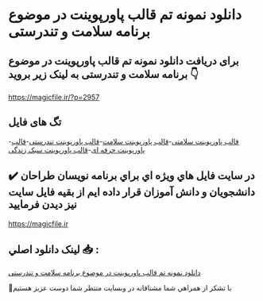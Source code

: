 # دانلود نمونه تم قالب پاورپوینت در موضوع برنامه سلامت و تندرستی

## برای دریافت دانلود نمونه تم قالب پاورپوینت در موضوع برنامه سلامت و تندرستی به لینک زیر بروید 👇

https://magicfile.ir/?p=2957

## تگ های فایل

-[قالب پاورپوینت سلامتی](https://magicfile.ir/product/%d9%82%d8%a7%d9%84%d8%a8-%d9%be%d8%a7%d9%88%d8%b1%d9%be%d9%88%db%8c%d9%86%d8%aa-%d8%af%d8%b1-%d9%85%d9%88%d8%b6%d9%88%d8%b9-%d8%a8%d8%b1%d9%86%d8%a7%d9%85%d9%87-%d8%b3%d9%84%d8%a7%d9%85%d8%aa-%d9%88-%d8%aa%d9%86%d8%af%d8%b1%d8%b3%d8%aa%db%8c/)-[قالب پاورپوینت سلامت](https://magicfile.ir/product/%d9%82%d8%a7%d9%84%d8%a8-%d9%be%d8%a7%d9%88%d8%b1%d9%be%d9%88%db%8c%d9%86%d8%aa-%d8%af%d8%b1-%d9%85%d9%88%d8%b6%d9%88%d8%b9-%d8%a8%d8%b1%d9%86%d8%a7%d9%85%d9%87-%d8%b3%d9%84%d8%a7%d9%85%d8%aa-%d9%88-%d8%aa%d9%86%d8%af%d8%b1%d8%b3%d8%aa%db%8c/)-[قالب پاورپوینت تندرستی](https://magicfile.ir/product/%d9%82%d8%a7%d9%84%d8%a8-%d9%be%d8%a7%d9%88%d8%b1%d9%be%d9%88%db%8c%d9%86%d8%aa-%d8%af%d8%b1-%d9%85%d9%88%d8%b6%d9%88%d8%b9-%d8%a8%d8%b1%d9%86%d8%a7%d9%85%d9%87-%d8%b3%d9%84%d8%a7%d9%85%d8%aa-%d9%88-%d8%aa%d9%86%d8%af%d8%b1%d8%b3%d8%aa%db%8c/)-[قالب پاورپوینت حرفه ای](https://magicfile.ir/product/%d9%82%d8%a7%d9%84%d8%a8-%d9%be%d8%a7%d9%88%d8%b1%d9%be%d9%88%db%8c%d9%86%d8%aa-%d8%af%d8%b1-%d9%85%d9%88%d8%b6%d9%88%d8%b9-%d8%a8%d8%b1%d9%86%d8%a7%d9%85%d9%87-%d8%b3%d9%84%d8%a7%d9%85%d8%aa-%d9%88-%d8%aa%d9%86%d8%af%d8%b1%d8%b3%d8%aa%db%8c/)-[قالب پاورپوینت سبک زندگی](https://magicfile.ir/product/%d9%82%d8%a7%d9%84%d8%a8-%d9%be%d8%a7%d9%88%d8%b1%d9%be%d9%88%db%8c%d9%86%d8%aa-%d8%af%d8%b1-%d9%85%d9%88%d8%b6%d9%88%d8%b9-%d8%a8%d8%b1%d9%86%d8%a7%d9%85%d9%87-%d8%b3%d9%84%d8%a7%d9%85%d8%aa-%d9%88-%d8%aa%d9%86%d8%af%d8%b1%d8%b3%d8%aa%db%8c/)

## ✔️ در سايت فايل هاي ويژه اي براي برنامه نويسان طراحان دانشجويان و دانش آموزان قرار داده ايم از بقيه فايل سايت نيز ديدن فرماييد

https://magicfile.ir


## لينک دانلود اصلي 📥 :

[دانلود نمونه تم قالب پاورپوینت در موضوع برنامه سلامت و تندرستی](https://magicfile.ir/product/%d9%82%d8%a7%d9%84%d8%a8-%d9%be%d8%a7%d9%88%d8%b1%d9%be%d9%88%db%8c%d9%86%d8%aa-%d8%af%d8%b1-%d9%85%d9%88%d8%b6%d9%88%d8%b9-%d8%a8%d8%b1%d9%86%d8%a7%d9%85%d9%87-%d8%b3%d9%84%d8%a7%d9%85%d8%aa-%d9%88-%d8%aa%d9%86%d8%af%d8%b1%d8%b3%d8%aa%db%8c/) 


🙏با تشکر از همراهي شما مشتاقانه در وبسایت منتظر شما دوست عزیز هستیم

